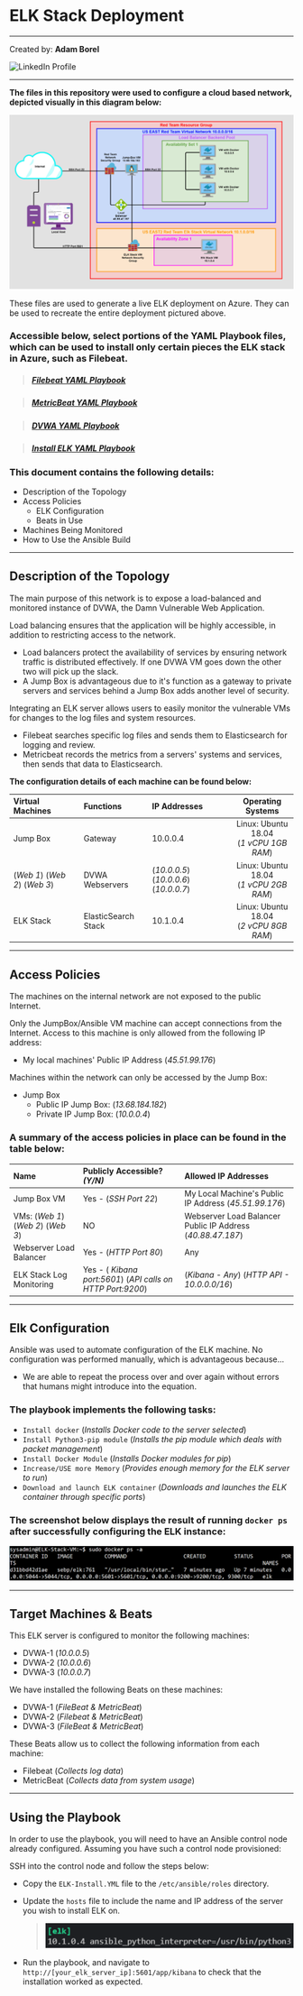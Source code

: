 # ELK Stack Deployment

___

Created by: **Adam Borel**

![LinkedIn Profile](https://www.linkedin.com/in/adam-borel-56147341)

___

**The files in this repository were used to configure a cloud based network, depicted visually in this diagram below:**

![Network Diagram](Images/{Adam_Borel}_Project_1_Diagram_Sub_File.png)

These files are used to generate a live ELK deployment on Azure. They can be used to recreate the entire deployment pictured above.

### Accessible below, select portions of the YAML Playbook files, which can be used to install only certain pieces the ELK stack in Azure, such as Filebeat.

>##### [Filebeat YAML Playbook](Ansible/Filebeat-PlayBook.yml)

>##### [MetricBeat YAML Playbook](Ansible/MetricBeat-Playbook.yml)

>##### [DVWA YAML Playbook](Ansible/DVWA-PlayBook.yml)

>##### [Install ELK YAML Playbook](Ansible/InstallELK-PlayBook.yml)

### This document contains the following details:

- Description of the Topology
- Access Policies
  - ELK Configuration
  - Beats in Use
- Machines Being Monitored
- How to Use the Ansible Build

___

## Description of the Topology

The main purpose of this network is to expose a load-balanced and monitored instance of DVWA, the Damn Vulnerable Web Application.

Load balancing ensures that the application will be highly accessible, in addition to restricting access to the network.

- Load balancers protect the availability of services by ensuring network traffic is distributed effectively. If one DVWA VM goes down the other two will pick up the slack.
- A Jump Box is advantageous due to it's function as a gateway to private servers and services behind a Jump Box adds another level of security.

Integrating an ELK server allows users to easily monitor the vulnerable VMs for changes to the log files and system resources.

- Filebeat searches specific log files and sends them to Elasticsearch for logging and review.
- Metricbeat records the metrics from a servers' systems and services, then sends that data to Elasticsearch. 

**The configuration details of each machine can be found below:**

| Virtual Machines | Functions | IP Addresses | Operating Systems |
|:-|:-|:-|:-:|
| Jump Box                          |       Gateway       | 10.0.0.4                               | Linux: Ubuntu 18.04 <br> (*1 vCPU 1GB RAM*) |
| (*Web 1*) (*Web 2*) (*Web 3*)     |    DVWA Webservers  | (*10.0.0.5*) (*10.0.0.6*) (*10.0.0.7*) | Linux: Ubuntu 18.04 <br> (*1 vCPU 2GB RAM*) |
| ELK Stack                         | ElasticSearch Stack | 10.1.0.4                               | Linux: Ubuntu 18.04 <br> (*2 vCPU 8GB RAM*) |

___

## Access Policies

The machines on the internal network are not exposed to the public Internet.

Only the JumpBox/Ansible VM machine can accept connections from the Internet. Access to this machine is only allowed from the following IP address:

- My local machines' Public IP Address (*45.51.99.176*)

Machines within the network can only be accessed by the Jump Box:

- Jump Box
  - Public IP Jump Box: (*13.68.184.182*)
  - Private IP Jump Box: (*10.0.0.4*)

### A summary of the access policies in place can be found in the table below:

| Name | Publicly Accessible? *(Y/N)* | Allowed IP Addresses |
|:-|:-|:-|
| Jump Box VM                        | Yes - (*SSH Port 22*)                                       | My Local Machine's Public IP Address (*45.51.99.176*)                |
| VMs: (*Web 1*) (*Web 2*) (*Web 3*) | NO                                                          | Webserver Load Balancer Public IP Address (*40.88.47.187*) |
| Webserver Load Balancer            | Yes - (*HTTP Port 80*)                                      | Any                                           |
| ELK Stack Log Monitoring           | Yes - ( *Kibana port:5601*) (*API calls on HTTP Port:9200*) | (*Kibana - Any*) (*HTTP API - 10.0.0.0/16*)   |---

___

## Elk Configuration

Ansible was used to automate configuration of the ELK machine. No configuration was performed manually, which is advantageous because...

- We are able to repeat the process over and over again without errors that humans might introduce into the equation.

### The playbook implements the following tasks:

- `Install docker` (*Installs Docker code to the server selected*)
- `Install Python3-pip module` (*Installs the pip module which deals with packet management*)
- `Install Docker Module` (*Installs Docker modules for pip*)
- `Increase/USE more Memory` (*Provides enough memory for the ELK server to run*)
- `Download and launch ELK container` (*Downloads and launches the ELK container through specific ports*)

### The screenshot below displays the result of running `docker ps` after successfully configuring the ELK instance:

![Docker ps Screenshot](/Images/{Adam_Borel}_Project_1_Playbook_Sub_File.png)

___

## Target Machines & Beats

This ELK server is configured to monitor the following machines:

- DVWA-1 (*10.0.0.5*)
- DVWA-2 (*10.0.0.6*)
- DVWA-3 (*10.0.0.7*)

We have installed the following Beats on these machines:

- DVWA-1 (*FileBeat & MetricBeat*)
- DVWA-2 (*Filebeat & MetricBeat*)
- DVWA-3 (*FileBeat & MetricBeat*)

These Beats allow us to collect the following information from each machine:

- Filebeat (*Collects log data*)
- MetricBeat (*Collects data from system usage*)

___

## Using the Playbook

In order to use the playbook, you will need to have an Ansible control node already configured. Assuming you have such a control node provisioned:

SSH into the control node and follow the steps below:

- Copy the `ELK-Install.YML` file to the `/etc/ansible/roles` directory.
- Update the `hosts` file to include the name and IP address of the server you wish to install ELK on.
  
  >    ![ELK Hosts](/Images/ELK_Screenshot.png)
- Run the playbook, and navigate to `http://[your_elk_server_ip]:5601/app/kibana` to check that the installation worked as expected.
